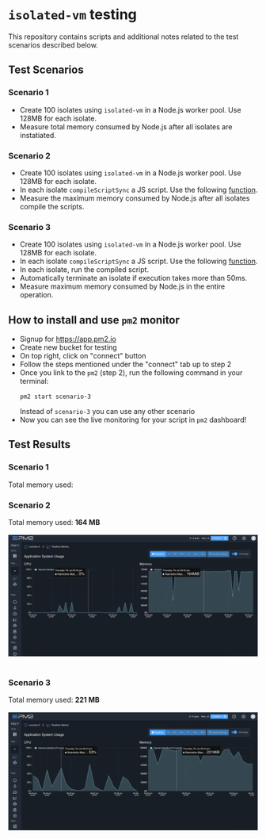 # `isolated-vm` testing
This repository contains scripts and additional notes related to the test scenarios described below.

## Test Scenarios
### Scenario 1
- Create 100 isolates using `isolated-vm` in a Node.js worker pool. Use 128MB for each isolate.
- Measure total memory consumed by Node.js after all isolates are instatiated.

### Scenario 2
- Create 100 isolates using `isolated-vm` in a Node.js worker pool. Use 128MB for each isolate.
- In each isolate `compileScriptSync` a JS script. Use the following [function](https://developers.cloudflare.com/workers/examples/geolocation-app-weather/).
- Measure the maximum memory consumed by Node.js after all isolates compile the scripts.

### Scenario 3
- Create 100 isolates using `isolated-vm` in a Node.js worker pool. Use 128MB for each isolate.
- In each isolate `compileScriptSync` a JS script. Use the following [function](https://developers.cloudflare.com/workers/examples/geolocation-app-weather/).
- In each isolate, run the compiled script. 
- Automatically terminate an isolate if execution takes more than 50ms. 
- Measure maximum memory consumed by Node.js in the entire operation.

## How to install and use `pm2` monitor

- Signup for https://app.pm2.io
- Create new bucket for testing 
- On top right, click on "connect" button 
- Follow the steps mentioned under the "connect" tab up to step 2
- Once you link to the `pm2` (step 2), run the following command in your terminal:  
  ```
  pm2 start scenario-3
  ```
  Instead of `scenario-3` you can use any other scenario
- Now you can see the live monitoring for your script in `pm2` dashboard!
​
## Test Results 

### Scenario 1
Total memory used: 
​
### Scenario 2  
Total memory used: **164 MB**
<br/>  
![scenario-2](./images/scenario-2.png)
​
### Scenario 3  
Total memory used: **221 MB**  
</br>
![scenario-3](./images/scenario-3.png)